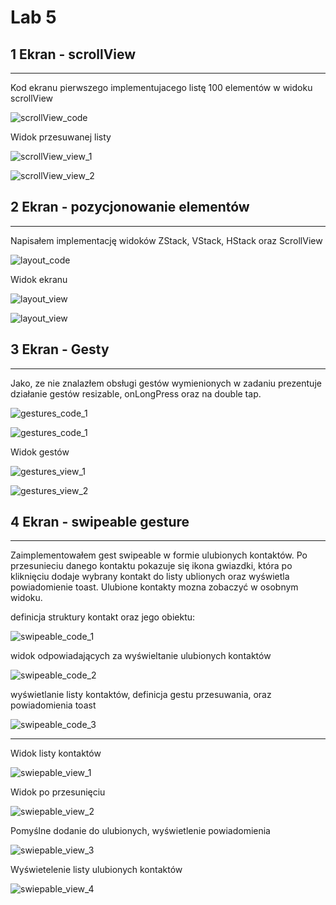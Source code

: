 # Lab 5



## 1 Ekran - scrollView

<hr>

Kod ekranu pierwszego implementujacego listę 100 elementów w widoku scrollView

![scrollView_code](sc/scrollView_code.png)

Widok przesuwanej listy

![scrollView_view_1](sc/scrollview_screen_1.png)

![scrollView_view_2](sc/scrollview_screen_2.png)

## 2 Ekran - pozycjonowanie elementów

<hr>

Napisałem implementację widoków ZStack, VStack, HStack oraz ScrollView

![layout_code](sc/layout_code.png)

Widok ekranu

![layout_view](sc/layout_screen.png)

![layout_view](sc/layout_screen_1.png)

## 3 Ekran - Gesty

<hr>

Jako, ze nie znalazłem obsługi gestów wymienionych w zadaniu prezentuje działanie gestów resizable, onLongPress oraz na double tap.

![gestures_code_1](sc/gestures_code.png)

![gestures_code_1](sc/rotation_gesture_code.png)

Widok gestów

![gestures_view_1](sc/rotate_gesture.png)

![gestures_view_2](sc/gesture_screen.png)

## 4 Ekran - swipeable gesture

<hr>

Zaimplementowałem gest swipeable w formie ulubionych kontaktów. Po przesunieciu danego kontaktu pokazuje się ikona gwiazdki, która po kliknięciu dodaje wybrany kontakt do listy ublionych oraz wyświetla powiadomienie toast. Ulubione kontakty mozna zobaczyć w osobnym widoku.

definicja struktury kontakt oraz jego obiektu:

![swipeable_code_1](sc/swifeable_code_1.png)

widok odpowiadających za wyświeltanie ulubionych kontaktów

![swipeable_code_2](sc/swipeable_code_2.png)

wyświetlanie listy kontaktów, definicja gestu przesuwania, oraz powiadomienia toast

![swipeable_code_3](sc/swipeable_code_3.png)

<hr>

Widok listy kontaktów

![swiepable_view_1](sc/swipeable_view_1.png)

Widok po przesunięciu

![swiepable_view_2](sc/swipeable_view_2.png)

Pomyślne dodanie do ulubionych, wyświetlenie powiadomienia

![swiepable_view_3](sc/swipeable_view_3.png)

Wyświetelenie listy ulubionych kontaktów

![swiepable_view_4](sc/swipeable_view_4.png)
